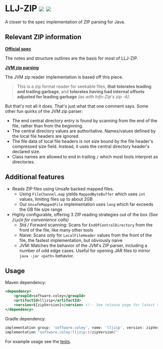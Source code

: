# LLJ-ZIP [![](https://jitpack.io/v/Col-E/LL-Java-Zip.svg)](https://jitpack.io/#Col-E/LL-Java-Zip) ![](https://github.com/Col-E/LL-Java-Zip/actions/workflows/display_test_results.yml/badge.svg)


A closer to the spec implementation of ZIP parsing for Java.

## Relevant ZIP information
 
**[Official spec](https://pkware.cachefly.net/webdocs/casestudies/APPNOTE.TXT)**

The notes and structure outlines are the basis for most of LLJ-ZIP.

**[JVM zip parsing](https://github.com/openjdk/jdk/blob/739769c8fc4b496f08a92225a12d07414537b6c0/src/java.base/share/native/libjli/parse_manifest.c#L120)**

The JVM zip reader implementation is based off this piece.

> This is a zip format reader for seekable files, **that tolerates leading and trailing garbage**, 
> and **tolerates having had internal offsets adjusted for leading garbage** _(as with Info-Zip's zip -A)_.

But that's not all it does. That's just what that one comment says. Some other fun quirks of the JVM zip parser:

- The end central directory entry is found by scanning from the end of the file, rather than from the beginning.
- The central directory values are authoritative. Names/values defined by the local file headers are ignored.
- The file data of local file headers is not size bound by the file header's compressed size field. Instead, it uses the central directory header's declared size.
- Class names are allowed to end in trailing `/` which most tools interpret as directories.

## Additional features

- Reads ZIP files using Unsafe backed mapped files.
    - Using `FileChannel.map` yields `MappedByteBuffer` which uses `int` values, limiting files up to about 2GB
    - Our `UnsafeMappedFile` implementation uses `long` which far exceeds the GB file size range
- Highly configurable, offering 3 ZIP reading strategies out of the box _(See `ZipIO` for convenience calls)_
    - Std / Forward scanning: Scans for `EndOfCentralDirectory` from the front of the file, like many other tools
    - Naive: Scans only for `LocalFileHeader` values from the front of the file, the fastest implementation, but obviously naive
    - JVM: Matches the behavior of the JVM's ZIP parser, including a number of odd edge cases. Useful for opening JAR files to mirror `java -jar <path>` behavior.

## Usage

Maven dependency:
```xml
<dependency>
    <groupId>software.coley</groupId>
    <artifactId>lljzip</artifactId>
    <version>${zipVersion}</version> <!-- See release page for latest version -->
</dependency>
```

Gradle dependency:
```groovy
implementation group: 'software.coley', name: 'lljzip', version: zipVersion
implementation "software.coley:lljzip:${zipVersion}"
```

For example usage see the [tests](src/test/java/software/coley/llzip).